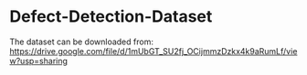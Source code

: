 # Defect-Detection-Dataset

The dataset can be downloaded from: https://drive.google.com/file/d/1mUbGT_SU2fj_OCijmmzDzkx4k9aRumLf/view?usp=sharing
